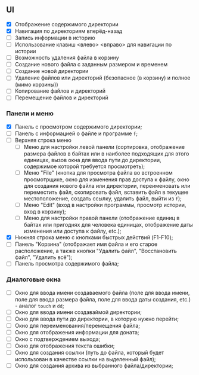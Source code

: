 ## UI

- [x] Отображение содержимого директории
- [x] Навигация по директориям вперёд-назад
- [ ] Запись информации в историю
- [ ] Использование клавиш <влево> <вправо> для навигации по истории
- [ ] Возможность удаления файла в корзину
- [ ] Создание нового файла с заданным размером и временем
- [ ] Создание новой директории
- [ ] Удаление файлов или директорий (безопасное (в корзину) и полное (мимо корзины))
- [ ] Копирование файлов и директорий
- [ ] Перемещение файлов и директорий

### Панели и меню

- [X] Панель с просмотром содержимого директории;
- [ ] Панель с информацией о файле и программе `f`;
- [ ] Верхняя строка меню
  - [ ] Меню для настройки левой панели (сортировка, отображение размера файлов в байтах или в наиболее подходящих для этого единицах, вызов окна для ввода пути до директории, содержимое которой требуется просмотреть);
  - [ ] Меню "File" (кнопка для просмотра файла во встроенном просмотрщике, окно для изменения прав доступа к файлу, окно для создания нового файла или директории, переименовать или переместить файл, скопировать файл, вставить файл в текущее местоположение, создать ссылку, удалить файл, выйти из `f`);
  - [ ] Меню "Edit" (вход в настройки программы, просмотр истории, вход в корзину);
  - [ ] Меню для настройки правой панели (отображение единиц в байтах или пригоднях для человека единицах, отображение даты изменения или доступа к файлу, etc.);
- [X] Нижняя строка меню с кнопками быстрых действий (F1-F10);
- [ ] Панель "Корзина" (отображает имя файла и его старое расположение, а также кнопки "Удалить файл", "Восстановить файл", "Удалить всё");
- [ ] Панель просмотра содержимого файла;

### Диалоговые окна

- [ ] Окно для ввода имени создаваемого файла (поле для ввода имени, поле для ввода размера файла, поле для ввода даты создания, etc.) - аналог `touch` и `dd`;
- [ ] Окно для ввода имени создаваймой директории;
- [ ] Окно для ввода пути до директории, в которую нужно перейти;
- [ ] Окно для переименования/перемещения файла;
- [ ] Окно для отображения информации для доната;
- [ ] Окно с подтверждением выхода;
- [ ] Окно для отображения текста ошибки;
- [ ] Окно для создания ссылки (путь до файла, который будет использован в качестве ссылки на выделенный файл);
- [ ] Окно для создания архива из выбранного файла/директории;
